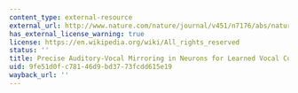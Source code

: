 ```yaml
---
content_type: external-resource
external_url: http://www.nature.com/nature/journal/v451/n7176/abs/nature06492.html
has_external_license_warning: true
license: https://en.wikipedia.org/wiki/All_rights_reserved
status: ''
title: Precise Auditory-Vocal Mirroring in Neurons for Learned Vocal Communication
uid: 9fe51d0f-c781-46d9-bd37-73fcdd615e19
wayback_url: ''
---
```

